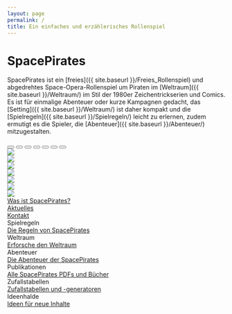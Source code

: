 ```yaml
---
layout: page
permalink: /
title: Ein einfaches und erzählerisches Rollenspiel
---
```


# SpacePirates

SpacePirates ist ein [freies]({{ site.baseurl }}/Freies_Rollenspiel) und abgedrehtes Space-Opera-Rollenspiel um Piraten im [Weltraum]({{ site.baseurl }}/Weltraum/) im Stil der 1980er Zeichentrickserien und Comics. Es ist für einmalige Abenteuer oder kurze Kampagnen gedacht, das [Setting]({{ site.baseurl }}/Weltraum/) ist daher kompakt und die [Spielregeln]({{ site.baseurl }}/Spielregeln/) leicht zu erlernen, zudem ermutigt es die Spieler, die [Abenteuer]({{ site.baseurl }}/Abenteuer/) mitzugestalten.

<div id="Carousel" class="carousel slide bg-sterne overflow-hidden rounded-top" data-bs-ride="carousel" data-bs-interval="5000" data-bs-touch="true" data-bs-pause="hover">
  <div class="carousel-indicators">
    <button data-bs-target="#myCarousel" data-bs-slide-to="0" class="active"></button>
    <button data-bs-target="#myCarousel" data-bs-slide-to="1"></button>
    <button data-bs-target="#myCarousel" data-bs-slide-to="2"></button>
    <button data-bs-target="#myCarousel" data-bs-slide-to="3"></button>
    <button data-bs-target="#myCarousel" data-bs-slide-to="4"></button>
    <button data-bs-target="#myCarousel" data-bs-slide-to="5"></button>
    <button data-bs-target="#myCarousel" data-bs-slide-to="6"></button>
  </div>
  <!-- Wrapper for slides -->
  <div class="carousel-inner">
    <div class="carousel-item text-center active">
      <img class="img-fluid" src="{{ site.baseurl }}/assets/images/startseite0.jpg">
    </div>
    <div class="carousel-item text-center">
      <img class="img-fluid" src="{{ site.baseurl }}/assets/images/startseite1.jpg">
    </div>
    <div class="carousel-item text-center">
      <img class="img-fluid" src="{{ site.baseurl }}/assets/images/startseite2.jpg">
    </div>
    <div class="carousel-item text-center">
      <img class="img-fluid" src="{{ site.baseurl }}/assets/images/startseite3.jpg">
    </div>
    <div class="carousel-item text-center">
      <img class="img-fluid" src="{{ site.baseurl }}/assets/images/startseite4.jpg">
    </div>
    <div class="carousel-item text-center">
      <img class="img-fluid" src="{{ site.baseurl }}/assets/images/startseite5.jpg">
    </div>
    <div class="carousel-item text-center">
      <img class="img-fluid" src="{{ site.baseurl }}/assets/images/startseite6.jpg">
    </div>
  </div>

  <a class="carousel-control-prev" href="#myCarousel" role="button" data-bs-slide="prev">
    <span class="carousel-control-prev-icon" aria-hidden="true"></span>
  </a>
  <a class="carousel-control-next" href="#myCarousel" role="button" data-bs-slide="next">
    <span class="carousel-control-next-icon" aria-hidden="true"></span>
  </a>
</div>
<div class="row bg-yellow g-0 text-center rounded-bottom mb-3">
    <div class="col clickable border-end p-2">
        <a href="{{ site.baseurl }}/Spielregeln/Was_ist_SpacePirates" class="link-dark">Was ist SpacePirates?</a>
    </div>
    <div class="col clickable border-end p-2">
        <a href="{{ site.baseurl }}/Aktuelles/" class="link-dark">Aktuelles</a>
    </div>
    <div class="col clickable border-end p-2">
        <a href="{{ site.baseurl }}/Kontakt" class="link-dark">Kontakt</a>
    </div>
</div>

<div class="row row-cols-1 row-cols-sm-2 row-cols-lg-3 g-4 mb-3">
  <div class="col">
    <div class="card h-100 bg-spielregeln text-light text-shadow text-center clickable">
      <div class="card-header fs-5">Spielregeln</div>
      <div class="card-body"></div>
      <div class="card-footer mt-6 bg-black bg-opacity-50">
        <a class="link-light" href="{{ site.baseurl }}/Spielregeln/">Die Regeln von SpacePirates</a>
      </div>
    </div>
  </div>
  <div class="col">
    <div class="card h-100 bg-weltraum text-light text-shadow text-center clickable">
      <div class="card-header fs-5">Weltraum</div>
      <div class="card-body"></div>
      <div class="card-footer mt-6 bg-black bg-opacity-50">
        <a class="link-light" href="{{ site.baseurl }}/Weltraum/">Erforsche den Weltraum</a>
      </div>
    </div>
  </div>
  <div class="col">
    <div class="card h-100 bg-abenteuer text-light text-shadow text-center clickable">
      <div class="card-header fs-5 bg-black bg-opacity-25">Abenteuer</div>
      <div class="card-body"></div>
      <div class="card-footer mt-6 bg-black bg-opacity-50">
        <a class="link-light" href="{{ site.baseurl }}/Abenteuer/">Die Abenteuer der SpacePirates</a>
      </div>
    </div>
  </div>
  <div class="col">
    <div class="card h-100 bg-publikationen text-light text-shadow text-center clickable">
      <div class="card-header fs-5 bg-black bg-opacity-25">Publikationen</div>
      <div class="card-body"></div>
      <div class="card-footer mt-6 bg-black bg-opacity-50">
        <a class="link-light" href="{{ site.baseurl }}/Publikationen/">Alle SpacePirates PDFs und Bücher</a>
      </div>
    </div>
  </div>
  <div class="col">
    <div class="card h-100 bg-zufallstabellen text-light text-shadow text-center clickable">
      <div class="card-header fs-5 bg-black bg-opacity-25">Zufallstabellen</div>
      <div class="card-body"></div>
      <div class="card-footer mt-6 bg-black bg-opacity-50">
        <a class="link-light" href="{{ site.baseurl }}/Zufallstabellen/">Zufallstabellen und -generatoren</a>
      </div>
    </div>
  </div>
  <div class="col">
    <div class="card h-100 bg-ideenhalde text-light text-shadow text-center clickable">
      <div class="card-header fs-5 bg-black bg-opacity-25">Ideenhalde</div>
      <div class="card-body"></div>
      <div class="card-footer mt-6 bg-black bg-opacity-50">
        <a class="link-light" href="{{ site.baseurl }}/Ideenhalde/">Ideen für neue Inhalte</a>
      </div>
    </div>
  </div>
</div>
